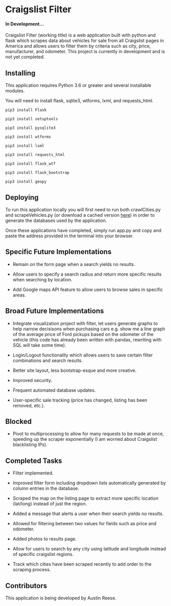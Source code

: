 # Craigslist Filter
#### In Development...

Craigslist Filter (working title) is a web application built with python and flask which scrapes data about vehicles for sale from all Craigslist pages in America and allows users to filter them by criteria such as city, price, manufacturer, and odometer. This project is currently in development and is not yet completed.

## Installing

This application requires Python 3.6 or greater and several installable modules.

You will need to install flask, sqlite3, wtforms, lxml, and requests_html.

```
pip3 install Flask
```
```
pip3 install setuptools
```
```
pip3 install pysqlite3
```
```
pip3 install wtforms
```
```
pip3 install lxml
```
```
pip3 install requests_html
```
```
pip3 install flask_wtf
```
```
pip3 install flask_bootstrap
```
```
pip3 install geopy
```

## Deploying

To run this application locally you will first need to run both crawlCities.py and scrapeVehicles.py (or download a cached version [here](https://files.fm/u/p5z4fbkn)) in order to generate the databases used by the application.

Once these applications have completed, simply run app.py and copy and paste the address provided in the terminal into your browser.

## Specific Future Implementations

* Remain on the form page when a search yields no results.

* Allow users to specify a search radius and return more specific results when searching by location.

* Add Google maps API feature to allow users to browse sales in specific areas.

## Broad Future Implementations

* Integrate visualization project with filter, let users generate graphs to help narrow decisisons when purchasing cars e.g. show me a line graph of the average price of Ford pickups based on the odometer of the vehicle (this code has already been written with pandas, rewriting with SQL will take some time).

* Login/Logout functionality which allows users to save certain filter combinations and search results.

* Better site layout, less bootstrap-esque and more creative.

* Improved security.

* Frequent automated database updates.

* User-specific sale tracking (price has changed, listing has been removed, etc.).

## Blocked

* Pivot to multiprocessing to allow for many requests to be made at once, speeding up the scraper exponentially (I am worried about Craigslist blacklisting IPs).

## Completed Tasks

* Filter implemented.

* Improved filter form including dropdown lists automatically generated by column entries in the database.

* Scraped the map on the listing page to extract more specific location (lat/long) instead of just the region.

* Added a message that alerts a user when their search yields no results.

* Allowed for filtering between two values for fields such as price and odometer.

* Added photos to results page.

* Allow for users to search by any city using latitude and longitude instead of specific craigslist regions.

* Track which cities have been scraped recently to add order to the scraping process.

## Contributors

This application is being developed by Austin Reese.

